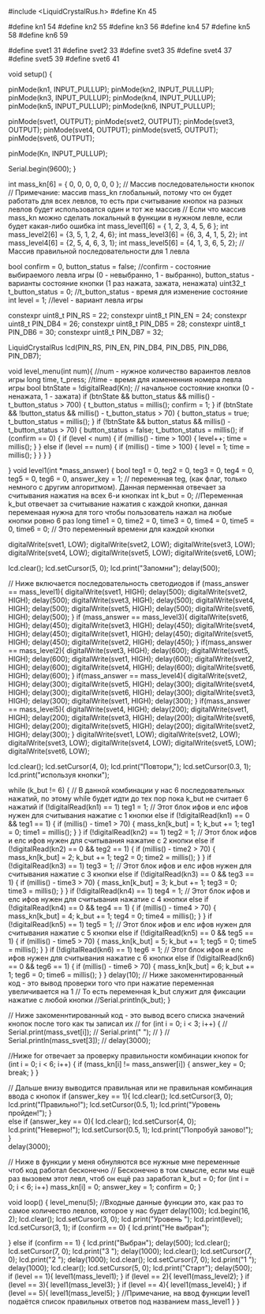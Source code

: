 #include <LiquidCrystalRus.h>
#define Kn 45 

#define kn1 54
#define kn2 55
#define kn3 56
#define kn4 57
#define kn5 58
#define kn6 59

#define svet1 31
#define svet2 33
#define svet3 35
#define svet4 37
#define svet5 39
#define svet6 41

void setup() {

  pinMode(kn1, INPUT_PULLUP);
  pinMode(kn2, INPUT_PULLUP);
  pinMode(kn3, INPUT_PULLUP);
  pinMode(kn4, INPUT_PULLUP);
  pinMode(kn5, INPUT_PULLUP);
  pinMode(kn6, INPUT_PULLUP);

  pinMode(svet1, OUTPUT);
  pinMode(svet2, OUTPUT);
  pinMode(svet3, OUTPUT);
  pinMode(svet4, OUTPUT);
  pinMode(svet5, OUTPUT);
  pinMode(svet6, OUTPUT);

  pinMode(Kn, INPUT_PULLUP);

  Serial.begin(9600);
}

int mass_kn[6] = { 0, 0, 0, 0, 0, 0 };  // Массив последовательности кнопок
// Примечание: массив mass_kn глобальный, потому что он будет работать для всех левлов, то есть при считывание кнопок на разных левлов будет использоватся один и тот же массив
// Если что массив mass_kn можно сделать локальный в функции в нужном левле, если будет какая-либо ошибка
int mass_level1[6] = { 1, 2, 3, 4, 5, 6 };
int mass_level2[6] = {3, 5, 1, 2, 4, 6};
int mass_level3[6] = {6, 3, 4, 1, 5, 2};
int mass_level4[6] = {2, 5, 4, 6, 3, 1};
int mass_level5[6] = {4, 1, 3, 6, 5, 2};
 // Массив правильной последовательности для 1 левла

bool confirm = 0, button_status = false; //confirm - состояние выбираемого левла игры (0 - невыбранно, 1 - выбранно), button_status - варианты состояние кнопки (1 раз нажата, зажата, ненажата)
uint32_t t_button_status = 0; //t_button_status - время для изменение состояние
int level = 1; //level - вариант левла игры

constexpr uint8_t PIN_RS = 22;
constexpr uint8_t PIN_EN = 24;
constexpr uint8_t PIN_DB4 = 26;
constexpr uint8_t PIN_DB5 = 28;
constexpr uint8_t PIN_DB6 = 30;
constexpr uint8_t PIN_DB7 = 32;

LiquidCrystalRus lcd(PIN_RS, PIN_EN, PIN_DB4, PIN_DB5, PIN_DB6, PIN_DB7);

void level_menu(int num){ //num - нужное количество вараинтов левлов игры
  long time, t_press; //time - время для измененния номера левла игры
  bool btnState = !digitalRead(Kn); // начальное состояние кнопки (0 - ненажата, 1 - зажата)
  if (btnState && button_status && millis() - t_button_status > 700) {
    t_button_status = millis();
    confirm = 1;
  }
  if (btnState && !button_status && millis() - t_button_status > 70) {
    button_status = true;
    t_button_status = millis();
  }
  if (!btnState && button_status && millis() - t_button_status > 70) {
    button_status = false;
    t_button_status = millis();
    if (confirm == 0) {
      if (level < num) {
        if (millis() - time > 100) {
          level++;
          time = millis();
        }
      } else if (level == num) {
        if (millis() - time > 100) {
          level = 1;
          time = millis();
        }
      }
    }
  }

   
}
void level1(int *mass_answer) {
  bool teg1 = 0, teg2 = 0, teg3 = 0, teg4 = 0, teg5 = 0, teg6 = 0, answer_key = 1;  // переменная teg, (как флаг, только немного с другим алгоритмом). Данная перменная отвечает за считывания нажатия на всех 6-и кнопках
  int k_but = 0;                                                //Переменная k_but отвечает за считывание нажатия с каждой кнопки, данная переменаая нужна для того чтобы пользователь нажал на любые кнопки ровно 6 раз
  long time1 = 0, time2 = 0, time3 = 0, time4 = 0, time5 = 0, time6 = 0;              // Это переменный времени для каждой кнопки

  digitalWrite(svet1, LOW);
  digitalWrite(svet2, LOW);
  digitalWrite(svet3, LOW);
  digitalWrite(svet4, LOW);
  digitalWrite(svet5, LOW);
  digitalWrite(svet6, LOW);

  lcd.clear();
  lcd.setCursor(5, 0);
  lcd.print("Запомни");
  delay(500);   

  // Ниже включается последовательность светодиодов
  if (mass_answer == mass_level1){
    digitalWrite(svet1, HIGH);
    delay(500);
    digitalWrite(svet2, HIGH);
    delay(500);
    digitalWrite(svet3, HIGH);
    delay(500);
    digitalWrite(svet4, HIGH);
    delay(500);
    digitalWrite(svet5, HIGH);
    delay(500);
    digitalWrite(svet6, HIGH);
    delay(500);
  }
  if (mass_answer == mass_level3){
    digitalWrite(svet6, HIGH);
    delay(450);
    digitalWrite(svet3, HIGH);
    delay(450);
    digitalWrite(svet4, HIGH);
    delay(450);
    digitalWrite(svet1, HIGH);
    delay(450);
    digitalWrite(svet5, HIGH);
    delay(450);
    digitalWrite(svet2, HIGH);
    delay(450);
  }
  if(mass_answer == mass_level2){
    digitalWrite(svet3, HIGH);
    delay(600);
    digitalWrite(svet5, HIGH);
    delay(600);
    digitalWrite(svet1, HIGH);
    delay(600);
    digitalWrite(svet2, HIGH);
    delay(600);
    digitalWrite(svet4, HIGH);
    delay(600);
    digitalWrite(svet6, HIGH);
    delay(600);
  }
  if(mass_answer == mass_level4){
    digitalWrite(svet2, HIGH);
    delay(300);
    digitalWrite(svet5, HIGH);
    delay(300);
    digitalWrite(svet4, HIGH);
    delay(300);
    digitalWrite(svet6, HIGH);
    delay(300);
    digitalWrite(svet3, HIGH);
    delay(300);
    digitalWrite(svet1, HIGH);
    delay(300);
  }
  if(mass_answer == mass_level5){
    digitalWrite(svet4, HIGH);
    delay(200);
    digitalWrite(svet1, HIGH);
    delay(200);
    digitalWrite(svet3, HIGH);
    delay(200);
    digitalWrite(svet6, HIGH);
    delay(200);
    digitalWrite(svet5, HIGH);
    delay(200);
    digitalWrite(svet2, HIGH);
    delay(300);
  }
  digitalWrite(svet1, LOW);
  digitalWrite(svet2, LOW);
  digitalWrite(svet3, LOW);
  digitalWrite(svet4, LOW);
  digitalWrite(svet5, LOW);
  digitalWrite(svet6, LOW);
   
  lcd.clear();
  lcd.setCursor(4, 0);
  lcd.print("Повтори,");
  lcd.setCursor(0.3, 1);
  lcd.print("используя кнопки");  

  while (k_but != 6) {                     // В данной комбинации у нас 6 последовательных нажатий, по этому while будет идти до тех пор пока k_but не считает 6 нажатий
    if (!digitalRead(kn1) == 1) teg1 = 1;  // Этот блок ифов и елс ифов нужен для считывания нажатие с 1 кнопки
    else if (!digitalRead(kn1) == 0 && teg1 == 1) {
      if (millis() - time1 > 70) {
        mass_kn[k_but] = 1;
        k_but += 1;
        teg1 = 0;
        time1 = millis();
      }
    }
    if (!digitalRead(kn2) == 1) teg2 = 1;  // Этот блок ифов и елс ифов нужен для считывания нажатие с 2 кнопки
    else if (!digitalRead(kn2) == 0 && teg2 == 1) {
      if (millis() - time2 > 70) {
        mass_kn[k_but] = 2;
        k_but += 1;
        teg2 = 0;
        time2 = millis();
      }
    }
    if (!digitalRead(kn3) == 1) teg3 = 1;  // Этот блок ифов и елс ифов нужен для считывания нажатие с 3 кнопки
    else if (!digitalRead(kn3) == 0 && teg3 == 1) {
      if (millis() - time3 > 70) {
        mass_kn[k_but] = 3;
        k_but += 1;
        teg3 = 0;
        time3 = millis();
      }
    }
    if (!digitalRead(kn4) == 1) teg4 = 1;  // Этот блок ифов и елс ифов нужен для считывания нажатие с 4 кнопки
    else if (!digitalRead(kn4) == 0 && teg4 == 1) {
      if (millis() - time4 > 70) {
        mass_kn[k_but] = 4;
        k_but += 1;
        teg4 = 0;
        time4 = millis();
      }
    }
    if (!digitalRead(kn5) == 1) teg5 = 1;  // Этот блок ифов и елс ифов нужен для считывания нажатие с 5 кнопки
    else if (!digitalRead(kn5) == 0 && teg5 == 1) {
      if (millis() - time5 > 70) {
        mass_kn[k_but] = 5;
        k_but += 1;
        teg5 = 0;
        time5 = millis();
      }
    }
    if (!digitalRead(kn6) == 1) teg6 = 1;  // Этот блок ифов и елс ифов нужен для считывания нажатие с 6 кнопки
    else if (!digitalRead(kn6) == 0 && teg6 == 1) {
      if (millis() - time6 > 70) {
        mass_kn[k_but] = 6;
        k_but += 1;
        teg6 = 0;
        time6 = millis();
      }
    }
    delay(10);
    // Ниже закоменнтированный код - это вывод проверки того что при нажатие переменная увеличивается на 1
    // То есть переменная k_but служит для фиксации нажатие с любой кнопки
    //Serial.println(k_but);
  }

  // Ниже закоменнтированный код - это вывод всего списка значений кнопок после того как ты записал их
  // for (int i = 0; i < 3; i++) {
  //   Serial.print(mass_svet[i]);
  //   Serial.print(" ");
  // }
  // Serial.println(mass_svet[3]);
  // delay(3000);

  //Ниже for отвечает за проверку правильности комбинации кнопок
  for (int i = 0; i < 6; i++) {
    if (mass_kn[i] != mass_answer[i]) {
      answer_key = 0;
      break;
    }
  }

  // Дальше внизу выводится правильная или не правильная комбинация ввода с кнопок
  if (answer_key == 1){
    lcd.clear();
    lcd.setCursor(3, 0);
    lcd.print("Правильно!");
    lcd.setCursor(0.5, 1);
    lcd.print("Уровень пройден!");
  }           
  else if (answer_key == 0){
    lcd.clear();
    lcd.setCursor(4, 0);
    lcd.print("Неверно!");
    lcd.setCursor(0.5, 1);
    lcd.print("Попробуй заново!");
  }  
  delay(3000);

  // Ниже в функции у меня обнуляются все нужные мне переменные чтоб код работал бесконечно
  // Бесконечно в том смысле, если мы ещё раз вызовем этот левл, чтоб он ещё раз заработал
  k_but = 0;
  for (int i = 0; i < 6; i++) mass_kn[i] = 0;
  answer_key = 1;
  confirm = 0; 
}

void loop() {
  level_menu(5); //Входные данные функции это, как раз то самое количество левлов, которое у нас будет 
  delay(100);
  lcd.begin(16, 2);
  lcd.clear();
  lcd.setCursor(3, 0);
  lcd.print("Уровень ");
  lcd.print(level);
  lcd.setCursor(3, 1);
  if (confirm == 0) {
    lcd.print("Не выбран");

  } 
  else if (confirm == 1) {
     lcd.print("Выбран");
     delay(500);
     lcd.clear();
     lcd.setCursor(7, 0);
     lcd.print("3 ");
     delay(1000);
     lcd.clear();
     lcd.setCursor(7, 0);
     lcd.print("2 ");
     delay(1000);
     lcd.clear();
     lcd.setCursor(7, 0);
     lcd.print("1 ");
     delay(1000);
     lcd.clear();
     lcd.setCursor(5, 0);
     lcd.print("Старт");
     delay(500);
     if (level == 1){
      level1(mass_level1);
     }
     if (level == 2){
      level1(mass_level2);
     }
     if (level == 3){
      level1(mass_level3);
     }
     if (level == 4){
      level1(mass_level4);
     }
     if (level == 5){
      level1(mass_level5);
     }
  //Примечание, на ввод функции level1 подаётся список правильных ответов под названием mass_level1
}
}

